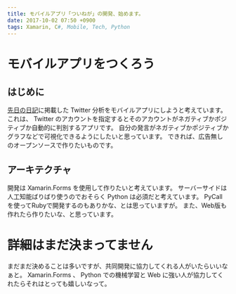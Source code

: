 ```yaml
---
title: モバイルアプリ「ついねが」の開発、始めます。
date: 2017-10-02 07:50 +0900
tags: Xamarin, C#, Mobile, Tech, Python
---
```


# モバイルアプリをつくろう

## はじめに

[先日の日記](../../../09/21/emotion-analysis-of-my-tweet/)に掲載した Twitter 分析をモバイルアプリにしようと考えています。
これは、 Twitter のアカウントを指定するとそのアカウントがネガティブかポジティブか自動的に判別するアプリです。
自分の発言がネガティブかポジティブかグラフなどで可視化できるようにしたいと思っています。
できれば、広告無しのオープンソースで作りたいものです。

## アーキテクチャ

開発は Xamarin.Forms を使用して作りたいと考えています。
サーバーサイドは人工知能ばりばり使うのでおそらく Python は必須だと考えています。
PyCall を使ってRubyで開発するのもありかな、とは思っていますが。
また、Web版も作れたら作りたいな、と思っています。

# 詳細はまだ決まってません

まだまだ決めることは多いですが、共同開発に協力してくれる人がいたらいいなぁと。
Xamarin.Forms 、 Python での機械学習と Web に強い人が協力してくれたらそれはとっても嬉しいなって。